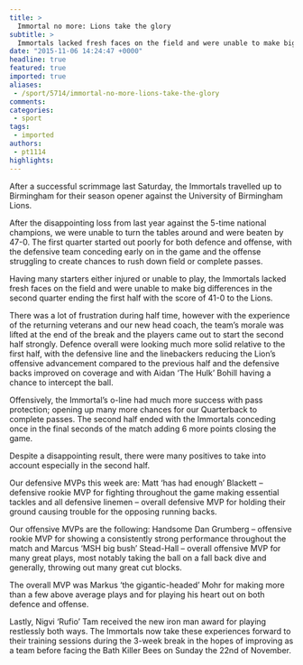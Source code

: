 ```yaml
---
title: >
  Immortal no more: Lions take the glory
subtitle: >
  Immortals lacked fresh faces on the field and were unable to make big differences in the second quarter
date: "2015-11-06 14:24:47 +0000"
headline: true
featured: true
imported: true
aliases:
 - /sport/5714/immortal-no-more-lions-take-the-glory
comments:
categories:
 - sport
tags:
 - imported
authors:
 - pt1114
highlights:
---
```


After a successful scrimmage last Saturday, the Immortals travelled up to Birmingham for their season opener against the University of Birmingham Lions.

After the disappointing loss from last year against the 5-time national champions, we were unable to turn the tables around and were beaten by 47-0. The first quarter started out poorly for both defence and offense, with the defensive team conceding early on in the game and the offense struggling to create chances to rush down field or complete passes.

Having many starters either injured or unable to play, the Immortals lacked fresh faces on the field and were unable to make big differences in the second quarter ending the first half with the score of 41-0 to the Lions.

There was a lot of frustration during half time, however with the experience of the returning veterans and our new head coach, the team’s morale was lifted at the end of the break and the players came out to start the second half strongly. Defence overall were looking much more solid relative to the first half, with the defensive line and the linebackers reducing the Lion’s offensive advancement compared to the previous half and the defensive backs improved on coverage and with Aidan ‘The Hulk’ Bohill having a chance to intercept the ball.

Offensively, the Immortal’s o-line had much more success with pass protection; opening up many more chances for our Quarterback to complete passes. The second half ended with the Immortals conceding once in the final seconds of the match adding 6 more points closing the game.

Despite a disappointing result, there were many positives to take into account especially in the second half.

Our defensive MVPs this week are: Matt ‘has had enough’ Blackett – defensive rookie MVP for fighting throughout the game making essential tackles and all defensive linemen – overall defensive MVP for holding their ground causing trouble for the opposing running backs.

Our offensive MVPs are the following: Handsome Dan Grumberg – offensive rookie MVP for showing a consistently strong performance throughout the match and Marcus ‘MSH big bush’ Stead-Hall – overall offensive MVP for many great plays, most notably taking the ball on a fall back dive and generally, throwing out many great cut blocks.

The overall MVP was Markus ‘the gigantic-headed’ Mohr for making more than a few above average plays and for playing his heart out on both defence and offense.

Lastly, Nigvi ‘Rufio’ Tam received the new iron man award for playing restlessly both ways. The Immortals now take these experiences forward to their training sessions during the 3-week break in the hopes of improving as a team before facing the Bath Killer Bees on Sunday the 22nd of November.

